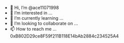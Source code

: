 - 👋 Hi, I’m @ace11071998
- 👀 I’m interested in ...
- 🌱 I’m currently learning ...
- 💞️ I’m looking to collaborate on ...
- 📫 How to reach me ...
0xB802D29ce8F59f211B118E14bAb2884c234525A4
<!---
ace11071998/ace11071998 is a ✨ special ✨ repository because its `README.md` (this file) appears on your GitHub profile.
You can click the Preview link to take a look at your changes.
--->
